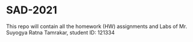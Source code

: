 # SAD-2021
This repo will contain all the homework (HW) assignments and Labs of Mr. Suyogya Ratna Tamrakar, student ID: 121334
